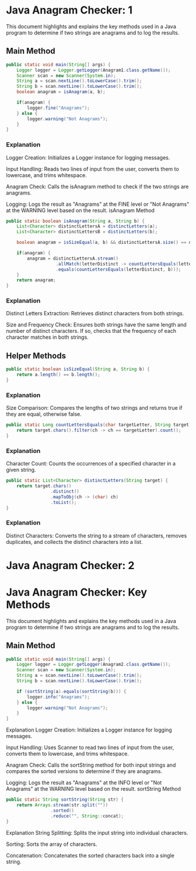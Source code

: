 # Java Anagram Checker: 1

This document highlights and explains the key methods used in a Java program to determine if two strings are anagrams and to log the results.

## Main Method

```java
public static void main(String[] args) {
    Logger logger = Logger.getLogger(Anagram1.class.getName());
    Scanner scan = new Scanner(System.in);
    String a = scan.nextLine().toLowerCase().trim();
    String b = scan.nextLine().toLowerCase().trim();
    boolean anagram = isAnagram(a, b);

    if(anagram) {
        logger.fine("Anagrams");
    } else {
        logger.warning("Not Anagrams");
    }
}
```

### Explanation
Logger Creation: Initializes a Logger instance for logging messages.

Input Handling: Reads two lines of input from the user, converts them to lowercase, and trims whitespace.

Anagram Check: Calls the isAnagram method to check if the two strings are anagrams.

Logging: Logs the result as "Anagrams" at the FINE level or "Not Anagrams" at the WARNING level based on the result.
isAnagram Method

```java
public static boolean isAnagram(String a, String b) {
    List<Character> distinctLettersA = distinctLetters(a);
    List<Character> distinctLettersB = distinctLetters(b);

    boolean anagram = isSizeEqual(a, b) && distinctLettersA.size() == distinctLettersB.size();

    if(anagram) {
        anagram = distinctLettersA.stream()
                   .allMatch(letterDistinct -> countLettersEquals(letterDistinct, a)
                   .equals(countLettersEquals(letterDistinct, b)));
    }
    return anagram;
}
```
### Explanation
Distinct Letters Extraction: Retrieves distinct characters from both strings.

Size and Frequency Check: Ensures both strings have the same length and number of distinct characters. If so, checks that the frequency of each character matches in both strings.

## Helper Methods
```java
public static boolean isSizeEqual(String a, String b) {
    return a.length() == b.length();
}
```
### Explanation
Size Comparison: Compares the lengths of two strings and returns true if they are equal, otherwise false.

```java
public static Long countLettersEquals(char targetLetter, String target) {
    return target.chars().filter(ch -> ch == targetLetter).count();
}
```

### Explanation
Character Count: Counts the occurrences of a specified character in a given string.

```java
public static List<Character> distinctLetters(String target) {
    return target.chars()
                 .distinct()
                 .mapToObj(ch -> (char) ch)
                 .toList();
}
```
### Explanation
Distinct Characters: Converts the string to a stream of characters, removes duplicates, and collects the distinct characters into a list.

# Java Anagram Checker: 2
# Java Anagram Checker: Key Methods

This document highlights and explains the key methods used in a Java program to determine if two strings are anagrams and to log the results.

## Main Method

```java
public static void main(String[] args) {
    Logger logger = Logger.getLogger(Anagram2.class.getName());
    Scanner scan = new Scanner(System.in);
    String a = scan.nextLine().toLowerCase().trim();
    String b = scan.nextLine().toLowerCase().trim();

    if (sortString(a).equals(sortString(b))) {
        logger.info("Anagrams");
    } else {
        logger.warning("Not Anagrams");
    }
}
```

Explanation
Logger Creation: Initializes a Logger instance for logging messages.

Input Handling: Uses Scanner to read two lines of input from the user, converts them to lowercase, and trims whitespace.

Anagram Check: Calls the sortString method for both input strings and compares the sorted versions to determine if they are anagrams.

Logging: Logs the result as "Anagrams" at the INFO level or "Not Anagrams" at the WARNING level based on the result.
sortString Method

```java
public static String sortString(String str) {
    return Arrays.stream(str.split(""))
                 .sorted()
                 .reduce("", String::concat);
}
```

Explanation
String Splitting: Splits the input string into individual characters.

Sorting: Sorts the array of characters.

Concatenation: Concatenates the sorted characters back into a single string.
